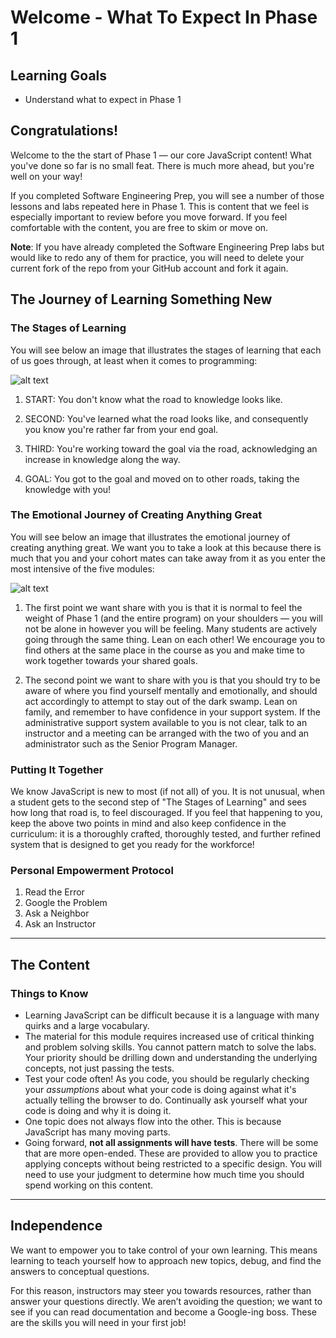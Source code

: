 # Welcome - What To Expect In Phase 1

## Learning Goals

- Understand what to expect in Phase 1

## Congratulations!

Welcome to the the start of Phase 1 — our core JavaScript content! What you've
done so far is no small feat. There is much more ahead, but you're well on your
way!

If you completed Software Engineering Prep, you will see a number of those
lessons and labs repeated here in Phase 1. This is content that we feel is
especially important to review before you move forward. If you feel comfortable
with the content, you are free to skim or move on.

**Note**: If you have already completed the Software Engineering Prep labs but
would like to redo any of them for practice, you will need to delete your
current fork of the repo from your GitHub account and fork it again.

## The Journey of Learning Something New

### The Stages of Learning

You will see below an image that illustrates the stages of learning that each of
us goes through, at least when it comes to programming:

![alt text](https://user-images.githubusercontent.com/20468684/44881320-33845480-ac7d-11e8-8a69-5e30c51ebfd9.jpg "Consciousness of Competence")

1. START: You don't know what the road to knowledge looks like.

2. SECOND: You've learned what the road looks like, and consequently you know
   you're rather far from your end goal.

3. THIRD: You're working toward the goal via the road, acknowledging an increase
   in knowledge along the way.

4. GOAL: You got to the goal and moved on to other roads, taking the knowledge
   with you!

### The Emotional Journey of Creating Anything Great

You will see below an image that illustrates the emotional journey of creating
anything great. We want you to take a look at this because there is much that
you and your cohort mates can take away from it as you enter the most intensive
of the five modules:

![alt text](https://i.imgur.com/X4QR5en.png "The Emotional Journey of Creating Anything Great")

1. The first point we want share with you is that it is normal to feel the
   weight of Phase 1 (and the entire program) on your shoulders — you will not
   be alone in however you will be feeling. Many students are actively going
   through the same thing. Lean on each other! We encourage you to find others
   at the same place in the course as you and make time to work together towards
   your shared goals.

2. The second point we want to share with you is that you should try to be aware
   of where you find yourself mentally and emotionally, and should act
   accordingly to attempt to stay out of the dark swamp. Lean on family, and
   remember to have confidence in your support system. If the administrative
   support system available to you is not clear, talk to an instructor and a
   meeting can be arranged with the two of you and an administrator such as the
   Senior Program Manager.

### Putting It Together

We know JavaScript is new to most (if not all) of you. It is not unusual, when a
student gets to the second step of "The Stages of Learning" and sees how long
that road is, to feel discouraged. If you feel that happening to you, keep the
above two points in mind and also keep confidence in the curriculum: it is a
thoroughly crafted, thoroughly tested, and further refined system that is
designed to get you ready for the workforce!

### Personal Empowerment Protocol

1. Read the Error
2. Google the Problem
3. Ask a Neighbor
4. Ask an Instructor

---

## The Content

### Things to Know

- Learning JavaScript can be difficult because it is a language with many quirks
  and a large vocabulary.
- The material for this module requires increased use of critical thinking and
  problem solving skills. You cannot pattern match to solve the labs. Your
  priority should be drilling down and understanding the underlying concepts,
  not just passing the tests.
- Test your code often! As you code, you should be regularly checking your
  _assumptions_ about what your code is doing against what it's actually telling
  the browser to do. Continually ask yourself what your code is doing and why it
  is doing it.
- One topic does not always flow into the other. This is because JavaScript has
  many moving parts.
- Going forward, **not all assignments will have tests**. There will be some
  that are more open-ended. These are provided to allow you to practice applying
  concepts without being restricted to a specific design. You will need to use
  your judgment to determine how much time you should spend working on this
  content.

---

## Independence

We want to empower you to take control of your own learning. This means learning
to teach yourself how to approach new topics, debug, and find the answers to
conceptual questions.

For this reason, instructors may steer you towards resources, rather than answer
your questions directly. We aren’t avoiding the question; we want to see if you
can read documentation and become a Google-ing boss. These are the skills you
will need in your first job!
